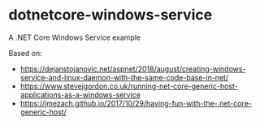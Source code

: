 # dotnetcore-windows-service
A .NET Core Windows Service example

Based on:
* https://dejanstojanovic.net/aspnet/2018/august/creating-windows-service-and-linux-daemon-with-the-same-code-base-in-net/
* https://www.stevejgordon.co.uk/running-net-core-generic-host-applications-as-a-windows-service
* https://jmezach.github.io/2017/10/29/having-fun-with-the-.net-core-generic-host/